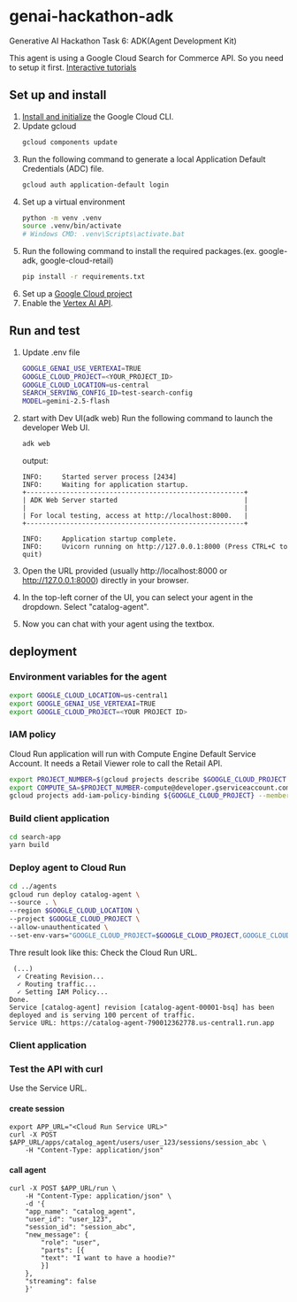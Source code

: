 # genai-hackathon-adk
Generative AI Hackathon Task 6: ADK(Agent Development Kit)

This agent is using a Google Cloud Search for Commerce API. So you need to setup it first. [Interactive tutorials](https://cloud.google.com/retail/docs/retail-api-tutorials)

## Set up and install 

1. [Install and initialize](https://cloud.google.com/sdk/docs/install) the Google Cloud CLI.
1. Update gcloud 
    ```bash
    gcloud components update
    ```
1. Run the following command to generate a local Application Default Credentials (ADC) file. 
    ```bash
    gcloud auth application-default login
    ```
1. Set up a virtual environment
    ```bash
    python -m venv .venv
    source .venv/bin/activate
    # Windows CMD: .venv\Scripts\activate.bat
    ```
1. Run the following command to install the required packages.(ex. google-adk, google-cloud-retail)
    ```bash
    pip install -r requirements.txt
    ```
1. Set up a [Google Cloud project](https://cloud.google.com/vertex-ai/generative-ai/docs/start/quickstarts/quickstart-multimodal#setup-gcp)
1. Enable the [Vertex AI API](https://console.cloud.google.com/flows/enableapi?apiid=aiplatform.googleapis.com).

## Run and test 

1. Update .env file
    ```bash
    GOOGLE_GENAI_USE_VERTEXAI=TRUE
    GOOGLE_CLOUD_PROJECT=<YOUR_PROJECT_ID>
    GOOGLE_CLOUD_LOCATION=us-central
    SEARCH_SERVING_CONFIG_ID=test-search-config
    MODEL=gemini-2.5-flash
    ```
1. start with Dev UI(adk web)
    Run the following command to launch the developer Web UI.
    ```bash
    adk web
    ```
    output: 
    ```
    INFO:     Started server process [2434]
    INFO:     Waiting for application startup.
    +-------------------------------------------------------+
    | ADK Web Server started                                |
    |                                                       |
    | For local testing, access at http://localhost:8000.   |
    +-------------------------------------------------------+

    INFO:     Application startup complete.
    INFO:     Uvicorn running on http://127.0.0.1:8000 (Press CTRL+C to quit)
    ```

1. Open the URL provided (usually http://localhost:8000 or http://127.0.0.1:8000) directly in your browser.

1. In the top-left corner of the UI, you can select your agent in the dropdown. Select "catalog-agent".

1. Now you can chat with your agent using the textbox. 

## deployment 

### Environment variables for the agent

```bash
export GOOGLE_CLOUD_LOCATION=us-central1
export GOOGLE_GENAI_USE_VERTEXAI=TRUE
export GOOGLE_CLOUD_PROJECT=<YOUR PROJECT ID>
```

### IAM policy

Cloud Run application will run with Compute Engine Default Service Account. It needs a Retail Viewer role to call the Retail API.

```bash
export PROJECT_NUMBER=$(gcloud projects describe $GOOGLE_CLOUD_PROJECT --format="value(projectNumber)")
export COMPUTE_SA=$PROJECT_NUMBER-compute@developer.gserviceaccount.com
gcloud projects add-iam-policy-binding ${GOOGLE_CLOUD_PROJECT} --member serviceAccount:${COMPUTE_SA} --role=roles/retail.viewer
```

### Build client application 

```bash
cd search-app
yarn build
```
### Deploy agent to Cloud Run

```bash
cd ../agents
gcloud run deploy catalog-agent \
--source . \
--region $GOOGLE_CLOUD_LOCATION \
--project $GOOGLE_CLOUD_PROJECT \
--allow-unauthenticated \
--set-env-vars="GOOGLE_CLOUD_PROJECT=$GOOGLE_CLOUD_PROJECT,GOOGLE_CLOUD_LOCATION=$GOOGLE_CLOUD_LOCATION,GOOGLE_GENAI_USE_VERTEXAI=$GOOGLE_GENAI_USE_VERTEXAI"
```

Thre result look like this: 
Check the Cloud Run URL. 
```
 (...)
  ✓ Creating Revision...                                                                                                                                            
  ✓ Routing traffic...                                                                                                                                             
  ✓ Setting IAM Policy...                                                                                                                                                              
Done.                                                                                                                                                                                  
Service [catalog-agent] revision [catalog-agent-00001-bsq] has been deployed and is serving 100 percent of traffic.
Service URL: https://catalog-agent-790012362778.us-central1.run.app
```

### Client application



### Test the API with curl

Use the Service URL. 

#### create session

```
export APP_URL="<Cloud Run Service URL>"
curl -X POST $APP_URL/apps/catalog_agent/users/user_123/sessions/session_abc \
    -H "Content-Type: application/json" 
```

#### call agent
```
curl -X POST $APP_URL/run \
    -H "Content-Type: application/json" \
    -d '{                                                              
    "app_name": "catalog_agent",
    "user_id": "user_123",
    "session_id": "session_abc",
    "new_message": {
        "role": "user",
        "parts": [{
        "text": "I want to have a hoodie?"
        }]
    },
    "streaming": false
    }'
```
